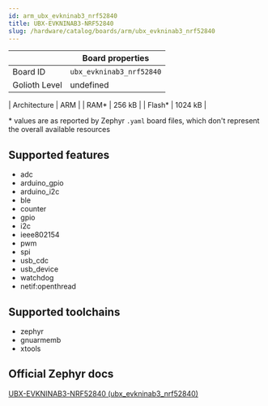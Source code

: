 ```yaml
---
id: arm_ubx_evkninab3_nrf52840
title: UBX-EVKNINAB3-NRF52840
slug: /hardware/catalog/boards/arm/ubx_evkninab3_nrf52840
---
```


[//]: # (This is an auto-generated file, do not edit! Changes to it will be lost upon re-generation)



|                | Board properties     |
| -------------  | -------------------- |
| Board ID       | `ubx_evkninab3_nrf52840` |
| Golioth Level  | undefined       |

| Architecture   | ARM |
| RAM*           | 256 kB |
| Flash*         | 1024 kB |

\* values are as reported by Zephyr `.yaml` board files, which don't represent the overall available resources



## Supported features

* adc
* arduino_gpio
* arduino_i2c
* ble
* counter
* gpio
* i2c
* ieee802154
* pwm
* spi
* usb_cdc
* usb_device
* watchdog
* netif:openthread

## Supported toolchains

* zephyr
* gnuarmemb
* xtools

## Official Zephyr docs

[UBX-EVKNINAB3-NRF52840 (ubx_evkninab3_nrf52840)](https://docs.zephyrproject.org/latest/boards/arm/ubx_evkninab3_nrf52840/doc/index.html)
